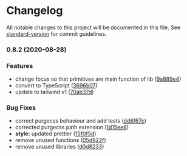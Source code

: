 # Changelog

All notable changes to this project will be documented in this file. See [standard-version](https://github.com/conventional-changelog/standard-version) for commit guidelines.

### 0.8.2 (2020-08-28)


### Features

* change focus so that primitives are main function of lib ([9a889e4](https://github.com/emortlock/tailwind-react-primitives/commit/9a889e46183dae4a424d36e84561e7418f0bebbb))
* convert to TypeScript ([3696b07](https://github.com/emortlock/tailwind-react-primitives/commit/3696b07f0a1cfa253d0b6bcdfddf3406056c5f77))
* update to tailwind v1 ([70ab37d](https://github.com/emortlock/tailwind-react-primitives/commit/70ab37d1a5f9e01b7c1c623b610e44b15caf9b73))


### Bug Fixes

* correct purgecss behaviour and add tests ([dd8f67c](https://github.com/emortlock/tailwind-react-primitives/commit/dd8f67c18f959d777cc6b51b796cd612f8fade8e))
* corrected purgecss path extension ([1d15ee6](https://github.com/emortlock/tailwind-react-primitives/commit/1d15ee68b8b019b94818e0d4ba44808bcff8aa07))
* **style:** updated prettier ([15f0f5d](https://github.com/emortlock/tailwind-react-primitives/commit/15f0f5d3219f8a86dbe07b22ee12c7d09f007a00))
* remove unused functions ([05d922f](https://github.com/emortlock/tailwind-react-primitives/commit/05d922fe09b75e56ec7138e458fee31077cc5968))
* remove unused libraries ([d0d8233](https://github.com/emortlock/tailwind-react-primitives/commit/d0d82331d089e4c08b816bc8b8836206dce1372c))
